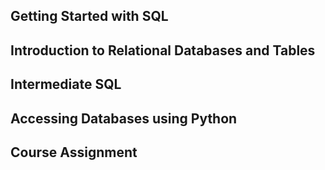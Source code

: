 ## Getting Started with SQL
## Introduction to Relational Databases and Tables
## Intermediate SQL
## Accessing Databases using Python
## Course Assignment
